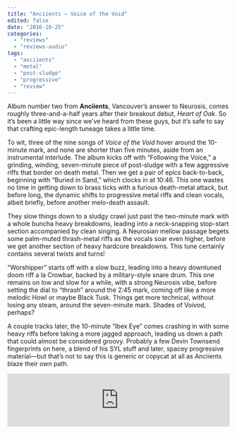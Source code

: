 ```yaml
---
title: "Anciients – Voice of the Void"
edited: false
date: "2016-10-25"
categories:
  - "reviews"
  - "reviews-audio"
tags:
  - "anciients"
  - "metal"
  - "post-sludge"
  - "progressive"
  - "review"
---
```


Album number two from **Anciients**, Vancouver’s answer to Neurosis, comes roughly three-and-a-half years after their breakout debut, _Heart of Oak_. So it’s been a little way since we’ve heard from these guys, but it’s safe to say that crafting epic-length tuneage takes a little time.

To wit, three of the nine songs of _Voice of the Void_ hover around the 10-minute mark, and none are shorter than five minutes, aside from an instrumental interlude. The album kicks off with “Following the Voice,” a grinding, winding, seven-minute piece of post-sludge with a few aggressive riffs that border on death metal. Then we get a pair of epics back-to-back, beginning with “Buried in Sand,” which clocks in at 10:46. This one wastes no time in getting down to brass ticks with a furious death-metal attack, but before long, the dynamic shifts to progressive metal riffs and clean vocals, albeit briefly, before another melo-death assault.

They slow things down to a sludgy crawl just past the two-minute mark with a whole buncha heavy breakdowns, leading into a neck-snapping stop-start section accompanied by clean singing. A Neurosian mellow passage begets some palm-muted thrash-metal riffs as the vocals soar even higher, before we get another section of heavy hardcore breakdowns. This tune certainly contains several twists and turns!

“Worshipper” starts off with a slow buzz, leading into a heavy downtuned doom riff a la Crowbar, backed by a military-style snare drum. This one remains on low and slow for a while, with a strong Neurosis vibe, before setting the dial to “thrash” around the 2:45 mark, coming off like a more melodic Howl or maybe Black Tusk. Things get more technical, without losing any steam, around the seven-minute mark. Shades of Voivod, perhaps?

A couple tracks later, the 10-minute “Ibex Eye” comes crashing in with some heavy riffs before taking a more jagged approach, leading us down a path that could almost be considered groovy. Probably a few Devin Townsend fingerprints on here, a blend of his SYL stuff and later, spacey progressive material—but that’s not to say this is generic or copycat at all as Anciients blaze their own path.

<iframe style="border: 0; width: 100%; height: 120px;" src="https://bandcamp.com/EmbeddedPlayer/album=3745820516/size=large/bgcol=ffffff/linkcol=0687f5/tracklist=false/artwork=small/transparent=true/" width="300" height="150" seamless=""><a href="http://anciientriffs.bandcamp.com/album/voice-of-the-void">Voice of the Void by ANCIIENTS</a></iframe>
